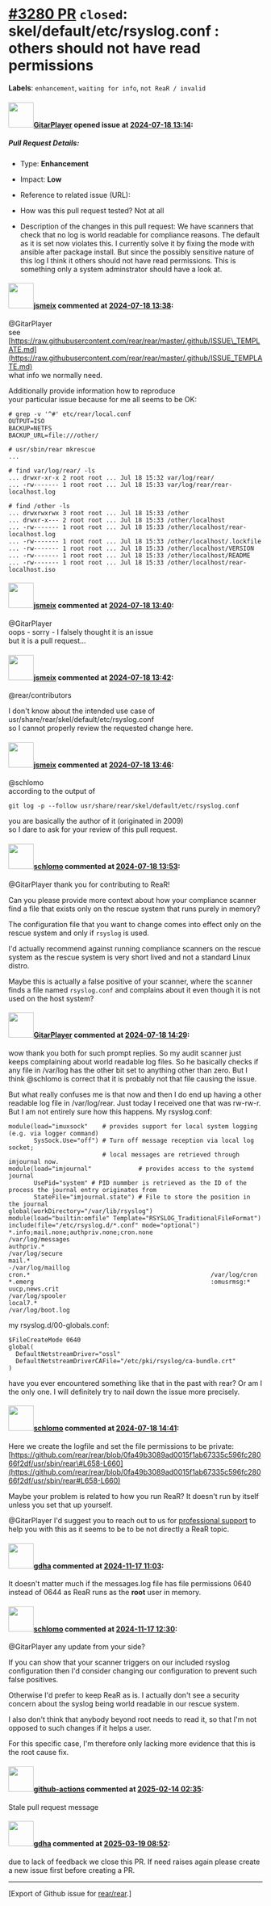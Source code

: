 [\#3280 PR](https://github.com/rear/rear/pull/3280) `closed`: skel/default/etc/rsyslog.conf : others should not have read permissions
=====================================================================================================================================

**Labels**: `enhancement`, `waiting for info`, `not ReaR / invalid`

#### <img src="https://avatars.githubusercontent.com/u/51920729?v=4" width="50">[GitarPlayer](https://github.com/GitarPlayer) opened issue at [2024-07-18 13:14](https://github.com/rear/rear/pull/3280):

##### Pull Request Details:

-   Type: **Enhancement**

-   Impact: **Low**

-   Reference to related issue (URL):

-   How was this pull request tested? Not at all

-   Description of the changes in this pull request: We have scanners
    that check that no log is world readable for compliance reasons. The
    default as it is set now violates this. I currently solve it by
    fixing the mode with ansible after package install. But since the
    possibly sensitive nature of this log I think it others should not
    have read permissions. This is something only a system adminstrator
    should have a look at.

#### <img src="https://avatars.githubusercontent.com/u/1788608?u=925fc54e2ce01551392622446ece427f51e2f0ce&v=4" width="50">[jsmeix](https://github.com/jsmeix) commented at [2024-07-18 13:38](https://github.com/rear/rear/pull/3280#issuecomment-2236548238):

@GitarPlayer  
see  
[https://raw.githubusercontent.com/rear/rear/master/.github/ISSUE\_TEMPLATE.md](https://raw.githubusercontent.com/rear/rear/master/.github/ISSUE_TEMPLATE.md)  
what info we normally need.

Additionally provide information how to reproduce  
your particular issue because for me all seems to be OK:

    # grep -v '^#' etc/rear/local.conf 
    OUTPUT=ISO
    BACKUP=NETFS
    BACKUP_URL=file:///other/

    # usr/sbin/rear mkrescue
    ...

    # find var/log/rear/ -ls
    ... drwxr-xr-x 2 root root ... Jul 18 15:32 var/log/rear/
    ... -rw------- 1 root root ... Jul 18 15:33 var/log/rear/rear-localhost.log

    # find /other -ls
    ... drwxrwxrwx 3 root root ... Jul 18 15:33 /other
    ... drwxr-x--- 2 root root ... Jul 18 15:33 /other/localhost
    ... -rw------- 1 root root ... Jul 18 15:33 /other/localhost/rear-localhost.log
    ... -rw------- 1 root root ... Jul 18 15:33 /other/localhost/.lockfile
    ... -rw------- 1 root root ... Jul 18 15:33 /other/localhost/VERSION
    ... -rw------- 1 root root ... Jul 18 15:33 /other/localhost/README
    ... -rw------- 1 root root ... Jul 18 15:33 /other/localhost/rear-localhost.iso

#### <img src="https://avatars.githubusercontent.com/u/1788608?u=925fc54e2ce01551392622446ece427f51e2f0ce&v=4" width="50">[jsmeix](https://github.com/jsmeix) commented at [2024-07-18 13:40](https://github.com/rear/rear/pull/3280#issuecomment-2236551592):

@GitarPlayer  
oops - sorry - I falsely thought it is an issue  
but it is a pull request...

#### <img src="https://avatars.githubusercontent.com/u/1788608?u=925fc54e2ce01551392622446ece427f51e2f0ce&v=4" width="50">[jsmeix](https://github.com/jsmeix) commented at [2024-07-18 13:42](https://github.com/rear/rear/pull/3280#issuecomment-2236556943):

@rear/contributors

I don't know about the intended use case of  
usr/share/rear/skel/default/etc/rsyslog.conf  
so I cannot properly review the requested change here.

#### <img src="https://avatars.githubusercontent.com/u/1788608?u=925fc54e2ce01551392622446ece427f51e2f0ce&v=4" width="50">[jsmeix](https://github.com/jsmeix) commented at [2024-07-18 13:46](https://github.com/rear/rear/pull/3280#issuecomment-2236566367):

@schlomo  
according to the output of

    git log -p --follow usr/share/rear/skel/default/etc/rsyslog.conf

you are basically the author of it (originated in 2009)  
so I dare to ask for your review of this pull request.

#### <img src="https://avatars.githubusercontent.com/u/101384?v=4" width="50">[schlomo](https://github.com/schlomo) commented at [2024-07-18 13:53](https://github.com/rear/rear/pull/3280#issuecomment-2236590114):

@GitarPlayer thank you for contributing to ReaR!

Can you please provide more context about how your compliance scanner
find a file that exists only on the rescue system that runs purely in
memory?

The configuration file that you want to change comes into effect only on
the rescue system and only if `rsyslog` is used.

I'd actually recommend against running compliance scanners on the rescue
system as the rescue system is very short lived and not a standard Linux
distro.

Maybe this is actually a false positive of your scanner, where the
scanner finds a file named `rsyslog.conf` and complains about it even
though it is not used on the host system?

#### <img src="https://avatars.githubusercontent.com/u/51920729?v=4" width="50">[GitarPlayer](https://github.com/GitarPlayer) commented at [2024-07-18 14:29](https://github.com/rear/rear/pull/3280#issuecomment-2236703349):

wow thank you both for such prompt replies. So my audit scanner just
keeps complaining about world readable log files. So he basically checks
if any file in /var/log has the other bit set to anything other than
zero. But I think @schlomo is correct that it is probably not that file
causing the issue.

But what really confuses me is that now and then I do end up having a
other readable log file in /var/log/rear. Just today I received one that
was rw-rw-r. But I am not entirely sure how this happens. My
rsyslog.conf:

    module(load="imuxsock"    # provides support for local system logging (e.g. via logger command)
           SysSock.Use="off") # Turn off message reception via local log socket; 
                              # local messages are retrieved through imjournal now.
    module(load="imjournal"             # provides access to the systemd journal
           UsePid="system" # PID nummber is retrieved as the ID of the process the journal entry originates from
           StateFile="imjournal.state") # File to store the position in the journal
    global(workDirectory="/var/lib/rsyslog")
    module(load="builtin:omfile" Template="RSYSLOG_TraditionalFileFormat")
    include(file="/etc/rsyslog.d/*.conf" mode="optional")
    *.info;mail.none;authpriv.none;cron.none                /var/log/messages
    authpriv.*                                              /var/log/secure
    mail.*                                                  -/var/log/maillog
    cron.*                                                  /var/log/cron
    *.emerg                                                 :omusrmsg:*
    uucp,news.crit                                          /var/log/spooler
    local7.*                                                /var/log/boot.log

my rsyslog.d/00-globals.conf:

    $FileCreateMode 0640
    global(
      DefaultNetstreamDriver="ossl"
      DefaultNetstreamDriverCAFile="/etc/pki/rsyslog/ca-bundle.crt"
    )

have you ever encountered something like that in the past with rear? Or
am I the only one. I will definitely try to nail down the issue more
precisely.

#### <img src="https://avatars.githubusercontent.com/u/101384?v=4" width="50">[schlomo](https://github.com/schlomo) commented at [2024-07-18 14:41](https://github.com/rear/rear/pull/3280#issuecomment-2236755789):

Here we create the logfile and set the file permissions to be private:  
[https://github.com/rear/rear/blob/0fa49b3089ad0015f1ab67335c596fc28066f2df/usr/sbin/rear\#L658-L660](https://github.com/rear/rear/blob/0fa49b3089ad0015f1ab67335c596fc28066f2df/usr/sbin/rear#L658-L660)

Maybe your problem is related to how you run ReaR? It doesn't run by
itself unless you set that up yourself.

@GitarPlayer I'd suggest you to reach out to us for [professional
support](https://relax-and-recover.org/support/) to help you with this
as it seems to be to be not directly a ReaR topic.

#### <img src="https://avatars.githubusercontent.com/u/888633?u=cdaeb31efcc0048d3619651aa18dd4b76e636b21&v=4" width="50">[gdha](https://github.com/gdha) commented at [2024-11-17 11:03](https://github.com/rear/rear/pull/3280#issuecomment-2481186215):

It doesn't matter much if the messages.log file has file permissions
0640 instead of 0644 as ReaR runs as the **root** user in memory.

#### <img src="https://avatars.githubusercontent.com/u/101384?v=4" width="50">[schlomo](https://github.com/schlomo) commented at [2024-11-17 12:30](https://github.com/rear/rear/pull/3280#issuecomment-2481247930):

@GitarPlayer any update from your side?

If you can show that your scanner triggers on our included rsyslog
configuration then I'd consider changing our configuration to prevent
such false positives.

Otherwise I'd prefer to keep ReaR as is. I actually don't see a security
concern about the syslog being world readable in our rescue system.

I also don't think that anybody beyond root needs to read it, so that
I'm not opposed to such changes if it helps a user.

For this specific case, I'm therefore only lacking more evidence that
this is the root cause fix.

#### <img src="https://avatars.githubusercontent.com/in/15368?v=4" width="50">[github-actions](https://github.com/apps/github-actions) commented at [2025-02-14 02:35](https://github.com/rear/rear/pull/3280#issuecomment-2658130314):

Stale pull request message

#### <img src="https://avatars.githubusercontent.com/u/888633?u=cdaeb31efcc0048d3619651aa18dd4b76e636b21&v=4" width="50">[gdha](https://github.com/gdha) commented at [2025-03-19 08:52](https://github.com/rear/rear/pull/3280#issuecomment-2735777825):

due to lack of feedback we close this PR. If need raises again please
create a new issue first before creating a PR.

------------------------------------------------------------------------

\[Export of Github issue for
[rear/rear](https://github.com/rear/rear).\]
